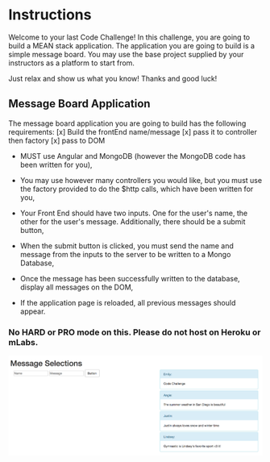 # Instructions
Welcome to your last Code Challenge! In this challenge, you are going to build a MEAN stack application. The application you are going to build is a simple message board. You may use the base project supplied by your instructors as a platform to start from.

Just relax and show us what you know!
Thanks and good luck!

## Message Board Application
The message board application you are going to build has the following requirements:
[x] Build the frontEnd name/message
[x] pass it to controller then factory
[x] pass to DOM


* MUST use Angular and MongoDB (however the MongoDB code has been written for you),

* You may use however many controllers you would like, but you must use the factory provided to do the $http calls, which have been written for you,

* Your Front End should have two inputs. One for the user's name, the other for the user's message. Additionally, there should be a submit button,

* When the submit button is clicked, you must send the name and message from the inputs to the server to be written to a Mongo Database,

* Once the message has been successfully written to the database, display all messages on the DOM,

* If the application page is reloaded, all previous messages should appear.

### No HARD or PRO mode on this. Please do not host on Heroku or mLabs.

 ![Screenshot](message.png) 
